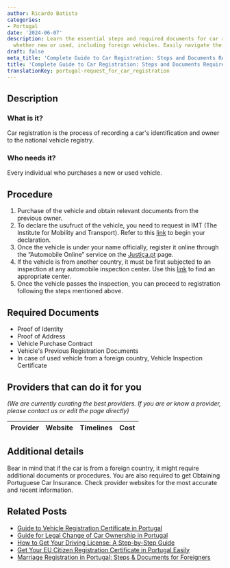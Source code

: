 ```yaml
---
author: Ricardo Batista
categories:
- Portugal
date: '2024-06-07'
description: Learn the essential steps and required documents for car registration,
  whether new or used, including foreign vehicles. Easily navigate the process.
draft: false
meta_title: 'Complete Guide to Car Registration: Steps and Documents Required'
title: 'Complete Guide to Car Registration: Steps and Documents Required'
translationKey: portugal-request_for_car_registration
---
```


## Description
### What is it?
Car registration is the process of recording a car's identification and owner to the national vehicle registry.
### Who needs it?
Every individual who purchases a new or used vehicle.

## Procedure
1. Purchase of the vehicle and obtain relevant documents from the previous owner. 
2. To declare the usufruct of the vehicle, you need to request in IMT (The Institute for Mobility and Transport). Refer to this [link](https://www.imtonline.pt/) to begin your declaration.
3. Once the vehicle is under your name officially, register it online through the “Automobile Online” service on the [Justiça.pt](https://justica.gov.pt/) page.
4. If the vehicle is from another country, it must be first subjected to an inspection at any automobile inspection center. Use this [link](https://www.imtonline.pt/) to find an appropriate center.
5. Once the vehicle passes the inspection, you can proceed to registration following the steps mentioned above.

## Required Documents
- Proof of Identity
- Proof of Address
- Vehicle Purchase Contract
- Vehicle's Previous Registration Documents
- In case of used vehicle from a foreign country, Vehicle Inspection Certificate

## Providers that can do it for you

_(We are currently curating the best providers. If you are or know a provider, please contact us or edit the page directly)_

| Provider        |     Website     |     Timelines    |       Cost      |
| :-------------: | :-------------: |  :-------------: | :-------------: |

## Additional details
Bear in mind that if the car is from a foreign country, it might require additional documents or procedures. You are also required to get Obtaining Portuguese Car Insurance. Check provider websites for the most accurate and recent information.
## Related Posts

- [Guide to Vehicle Registration Certificate in Portugal](https://tramitit.com/guides/portugal/request_for_registration_certificate/)
- [Guide for Legal Change of Car Ownership in Portugal](https://tramitit.com/guides/portugal/change_of_car_ownership/)
- [How to Get Your Driving License: A Step-by-Step Guide](https://tramitit.com/guides/portugal/request_for_driving_license/)
- [Get Your EU Citizen Registration Certificate in Portugal Easily](https://tramitit.com/guides/portugal/request_for_registration_certificate_for_eu_citizen/)
- [Marriage Registration in Portugal: Steps & Documents for Foreigners](https://tramitit.com/guides/portugal/registration_of_marriage_of_foreign_citizen_in_portugal/)